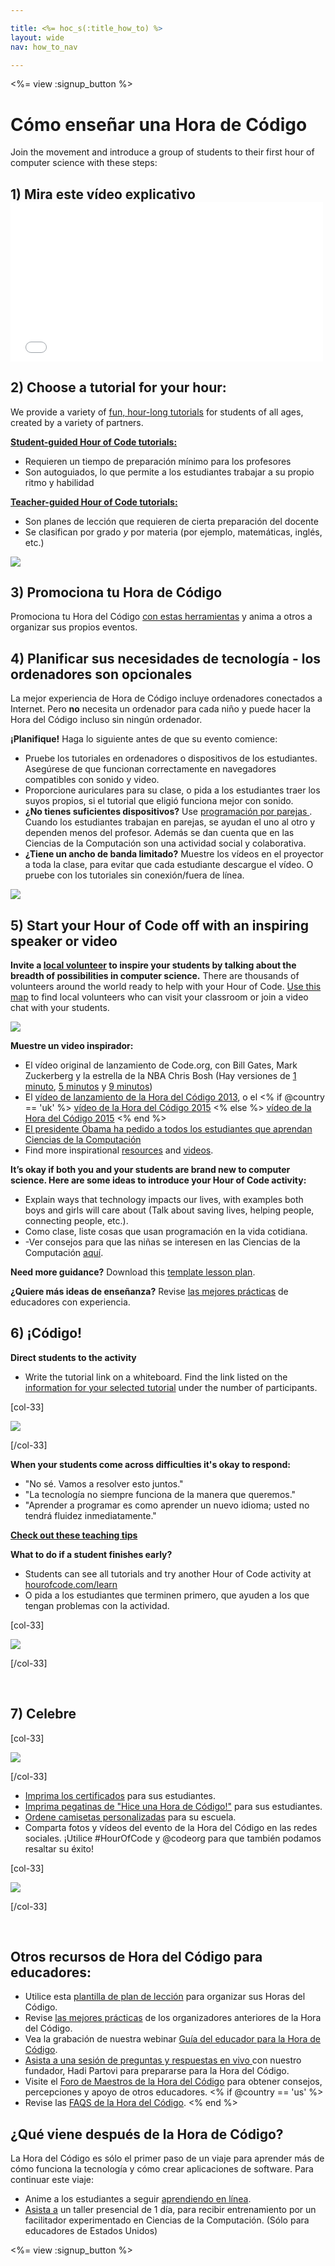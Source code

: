 ```yaml
---

title: <%= hoc_s(:title_how_to) %>
layout: wide
nav: how_to_nav

---
```


<%= view :signup_button %>

# Cómo enseñar una Hora de Código

Join the movement and introduce a group of students to their first hour of computer science with these steps:

## 1) Mira este vídeo explicativo <iframe width="500" height="255" src="//www.youtube.com/embed/SrnvvWDm73k" frameborder="0" allowfullscreen></iframe>
## 2) Choose a tutorial for your hour:

We provide a variety of [fun, hour-long tutorials](<%= resolve_url('/learn') %>) for students of all ages, created by a variety of partners.

**[Student-guided Hour of Code tutorials:](<%= resolve_url('/learn') %>)**

  * Requieren un tiempo de preparación mínimo para los profesores
  * Son autoguiados, lo que permite a los estudiantes trabajar a su propio ritmo y habilidad

**[Teacher-guided Hour of Code tutorials:](<%= resolve_url('https://code.org/educate/teacher-led') %>)**

  * Son planes de lección que requieren de cierta preparación del docente
  * Se clasifican por grado *y* por materia (por ejemplo, matemáticas, inglés, etc.)

[![](/images/fit-700/tutorials.png)](<%= resolve_url('/learn') %>)

## 3) Promociona tu Hora de Código

Promociona tu Hora del Código [con estas herramientas](<%= resolve_url('/promote') %>) y anima a otros a organizar sus propios eventos.

## 4) Planificar sus necesidades de tecnología - los ordenadores son opcionales

La mejor experiencia de Hora de Código incluye ordenadores conectados a Internet. Pero **no** necesita un ordenador para cada niño y puede hacer la Hora del Código incluso sin ningún ordenador.

**¡Planifique!** Haga lo siguiente antes de que su evento comience:

  * Pruebe los tutoriales en ordenadores o dispositivos de los estudiantes. Asegúrese de que funcionan correctamente en navegadores compatibles con sonido y video.
  * Proporcione auriculares para su clase, o pida a los estudiantes traer los suyos propios, si el tutorial que eligió funciona mejor con sonido.
  * **¿No tienes suficientes dispositivos?** Use [programación por parejas ](https://www.youtube.com/watch?v=vgkahOzFH2Q). Cuando los estudiantes trabajan en parejas, se ayudan el uno al otro y dependen menos del profesor. Además se dan cuenta que en las Ciencias de la Computación son una actividad social y colaborativa.
  * **¿Tiene un ancho de banda limitado?** Muestre los vídeos en el proyector a toda la clase, para evitar que cada estudiante descargue el vídeo. O pruebe con los tutoriales sin conexión/fuera de línea.

![](/images/fit-350/group_ipad.jpg)

## 5) Start your Hour of Code off with an inspiring speaker or video

**Invite a [local volunteer](https://code.org/volunteer/local) to inspire your students by talking about the breadth of possibilities in computer science.** There are thousands of volunteers around the world ready to help with your Hour of Code. [Use this map](https://code.org/volunteer/local) to find local volunteers who can visit your classroom or join a video chat with your students.

[![](/images/fit-300/volunteer-map.png)](<%= resolve_url('https://code.org/volunteer/local') %>)

**Muestre un video inspirador:**

  * El vídeo original de lanzamiento de Code.org, con Bill Gates, Mark Zuckerberg y la estrella de la NBA Chris Bosh (Hay versiones de [1 minuto](https://www.youtube.com/watch?v=qYZF6oIZtfc), [5 minutos](https://www.youtube.com/watch?v=nKIu9yen5nc) y [9 minutos](https://www.youtube.com/watch?v=dU1xS07N-FA))
  * El [vídeo de lanzamiento de la Hora del Código 2013](https://www.youtube.com/watch?v=FC5FbmsH4fw), o el <% if @country == 'uk' %> [vídeo de la Hora del Código 2015](https://www.youtube.com/watch?v=7L97YMYqLHc) <% else %> [vídeo de la Hora del Código 2015](https://www.youtube.com/watch?v=7L97YMYqLHc) <% end %>
  * [El presidente Obama ha pedido a todos los estudiantes que aprendan Ciencias de la Computación](https://www.youtube.com/watch?v=6XvmhE1J9PY)
  * Find more inspirational [resources](<%= resolve_url('https://code.org/inspire') %>) and [videos](https://www.youtube.com/playlist?list=PLzdnOPI1iJNfpD8i4Sx7U0y2MccnrNZuP).

**It’s okay if both you and your students are brand new to computer science. Here are some ideas to introduce your Hour of Code activity:**

  * Explain ways that technology impacts our lives, with examples both boys and girls will care about (Talk about saving lives, helping people, connecting people, etc.).
  * Como clase, liste cosas que usan programación en la vida cotidiana.
  * -Ver consejos para que las niñas se interesen en las Ciencias de la Computación [aquí](<%= resolve_url('https://code.org/girls') %>).

**Need more guidance?** Download this [template lesson plan](/files/EducatorHourofCodeLessonPlanOutline.docx).

**¿Quiere más ideas de enseñanza?** Revise [las mejores prácticas](http://www.slideshare.net/TeachCode/hour-of-code-best-practices-for-successful-educators-51273466) de educadores con experiencia.

## 6) ¡Código!

**Direct students to the activity**

  * Write the tutorial link on a whiteboard. Find the link listed on the [information for your selected tutorial](<%= resolve_url('/learn') %>) under the number of participants.

[col-33]

![](/images/fit-300/group_ar.jpg)

[/col-33]

**When your students come across difficulties it's okay to respond:**

  * "No sé. Vamos a resolver esto juntos."
  * "La tecnología no siempre funciona de la manera que queremos."
  * "Aprender a programar es como aprender un nuevo idioma; usted no tendrá fluidez inmediatamente."

**[Check out these teaching tips](http://www.code.org/files/CSTT_IntroducingCS.PDF)**

**What to do if a student finishes early?**

  * Students can see all tutorials and try another Hour of Code activity at [hourofcode.com/learn](<%= resolve_url('/learn') %>)
  * O pida a los estudiantes que terminen primero, que ayuden a los que tengan problemas con la actividad.

[col-33]

![](/images/fit-250/highschoolgirls.jpeg)

[/col-33]

<p style="clear:both">
  &nbsp;
</p>

## 7) Celebre

[col-33]

![](/images/fit-300/boy-certificate.jpg)

[/col-33]

  * [Imprima los certificados](<%= resolve_url('https://code.org/certificates') %>) para sus estudiantes.
  * [Imprima pegatinas de "Hice una Hora de Código!"](<%= resolve_url('/promote/resources#stickers') %>) para sus estudiantes.
  * [Ordene camisetas personalizadas](http://blog.code.org/post/132608499493/hour-of-code-shirts-and-more) para su escuela.
  * Comparta fotos y vídeos del evento de la Hora del Código en las redes sociales. ¡Utilice #HourOfCode y @codeorg para que también podamos resaltar su éxito!

[col-33]

![](/images/fit-260/highlight-certificates.jpg)

[/col-33]

<p style="clear:both">
  &nbsp;
</p>

## Otros recursos de Hora del Código para educadores:

  * Utilice esta [plantilla de plan de lección](/files/EducatorHourofCodeLessonPlanOutline.docx) para organizar sus Horas del Código.
  * Revise [las mejores prácticas](http://www.slideshare.net/TeachCode/hour-of-code-best-practices-for-successful-educators-51273466) de los organizadores anteriores de la Hora del Código. 
  * Vea la grabación de nuestra webinar [Guía del educador para la Hora de Código](https://youtu.be/EJeMeSW2-Mw).
  * [Asista a una sesión de preguntas y respuestas en vivo ](http://www.eventbrite.com/e/ask-your-final-questions-and-prepare-for-the-2015-hour-of-code-with-codeorg-founder-hadi-partovi-tickets-17987437911) con nuestro fundador, Hadi Partovi para prepararse para la Hora del Código.
  * Visite el [Foro de Maestros de la Hora del Código](http://forum.code.org/c/plc/hour-of-code) para obtener consejos, percepciones y apoyo de otros educadores. <% if @country == 'us' %>
  * Revise las [ FAQS de la Hora del Código](https://support.code.org/hc/en-us/categories/200147083-Hour-of-Code). <% end %>

## ¿Qué viene después de la Hora de Código?

La Hora del Código es sólo el primer paso de un viaje para aprender más de cómo funciona la tecnología y cómo crear aplicaciones de software. Para continuar este viaje:

  * Anime a los estudiantes a seguir [aprendiendo en línea](<%= resolve_url('https://code.org/learn/beyond') %>).
  * [Asista a](<%= resolve_url('https://code.org/professional-development-workshops') %>) un taller presencial de 1 día, para recibir entrenamiento por un facilitador experimentado en Ciencias de la Computación. (Sólo para educadores de Estados Unidos)

<%= view :signup_button %>